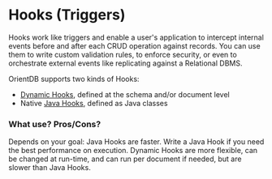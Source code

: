 
# Hooks (Triggers)

Hooks work like triggers and enable a user's application to intercept internal events before and after each CRUD operation against records. You can use them to write custom validation rules, to enforce security, or even to orchestrate external events like replicating against a Relational DBMS.

OrientDB supports two kinds of Hooks:
- [Dynamic Hooks](Dynamic-Hooks.md), defined at the schema and/or document level
- Native [Java Hooks](../java/Java-Hooks.md), defined as Java classes

### What use? Pros/Cons?

Depends on your goal: Java Hooks are faster. Write a Java Hook if you need the best performance on execution. Dynamic Hooks are more flexible, can be changed at run-time, and can run per document if needed, but are slower than Java Hooks.
